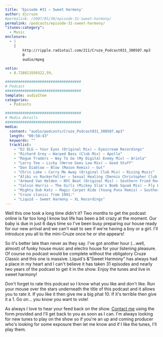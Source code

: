 ```yaml
---
title: 'Episode #31 – Sweet Harmony'
author: djcruze
#permalink: /2007/05/30/episode-31-sweet-harmony/
permalink: /podcasts/episode-31-sweet-harmony/
"itunes:category":
  - Music
enclosure:
  - |
    |
        http://ripple.radiotail.com/211/Cruze_Podcast031_300507.mp3
        0
        audio/mpeg
        
votio:
  - 8.728813559322,59,

###################################
# Podcast
###################################
template: audioItem
categories:
  - Podcasts

###################################
# Media details
###################################
media:
  content: "audio/podcasts/Cruze_Podcast031_300507.mp3"
  length: "00:58:43"
  keywords: ""
  tracklist:
    - "DJ DLG – Your Eyes (Original Mix) – Eyezcream Recordings"
    - "Richard Grey – Warped Bass (Club Mix) – Apollo"
    - "Rogue Traders – Way To Go (My Digital Enemy Mix) – Ariola"
    - "Larry Tee – Licky (Herve Goes Low Mix) – Good Stuff"
    - "Don Diablow – Blow (Mason Remix) – Gut"
    - "Chris Lake – Carry Me Away (Original Club Mix) – Rising Music"
    - "Alibi vs Rockerfeller – Sexual Healing (Dennis Christopher Club Mix) – Gusto"
    - "Armand Van Helden – NYC Beat (Original Mix) – Southern Fried Recordings"
    - "Calvin Harris – The Girls (Mickey Slim's Bomb Squad Mix) – Fly Eye"
    - "Mighty Dub Katz – Magic Carpet Ride (Young Punx Remix) – Southern Fried Recordings"
    - "Cruze classic from 1991:"
    - "Liquid – Sweet Harmony – XL Recordings"
---
```


Well this one took a long time didn't it? Two months to get the podcast online is far too long I know but life has been a bit crazy at the moment. Our baby is due in just 6 days time so I've been busy preparing our house ready for our new arrival and we can't wait to see if we're having a boy or a girl. I'll introduce you all to the mini-Cruze once he or she appears!

So it's better late than never as they say. I've got another hour (&#8230;well, almost) of funky house music and electro house for your listening pleasure. Of course no podcast would be complete without the obligatory Cruze Classic and this one is massive. Liquid's &"Sweet Harmony" has always had a place in my heart and I can't believe it has taken 31 episodes and nearly two years of the podcast to get it in the show. Enjoy the tunes and live in sweet harmony!

Don't forget to rate this podcast so I know what you like and don't like. Run your mouse over the stars underneath the title of this podcast and it allows you to rate it. If you like it then give me a big phat 10. If it's terrible then give it a 1. Go on&#8230; you know you want to vote!

As always I love to hear your feed back on the show. [Contact me][1] using the form provided and I'll get back to you as soon as I can. I'm always looking for new tunes to play on the show so if you're an up and coming producer who's looking for some exposure then let me know and if I like the tunes, I'll play them.


 [1]: http://www.djcruze.co.uk/cms/contact/